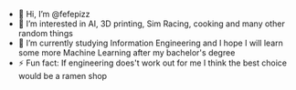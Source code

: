 - 👋 Hi, I’m @fefepizz
- 👀 I’m interested in AI, 3D printing, Sim Racing, cooking and many other random things
- 🌱 I’m currently studying Information Engineering and I hope I will learn some more Machine Learning after my bachelor's degree 
- ⚡ Fun fact: If engineering does't work out for me I think the best choice would be a ramen shop

<!---
fefepizz/fefepizz is a ✨ special ✨ repository because its `README.md` (this file) appears on your GitHub profile.
You can click the Preview link to take a look at your changes.
--->
